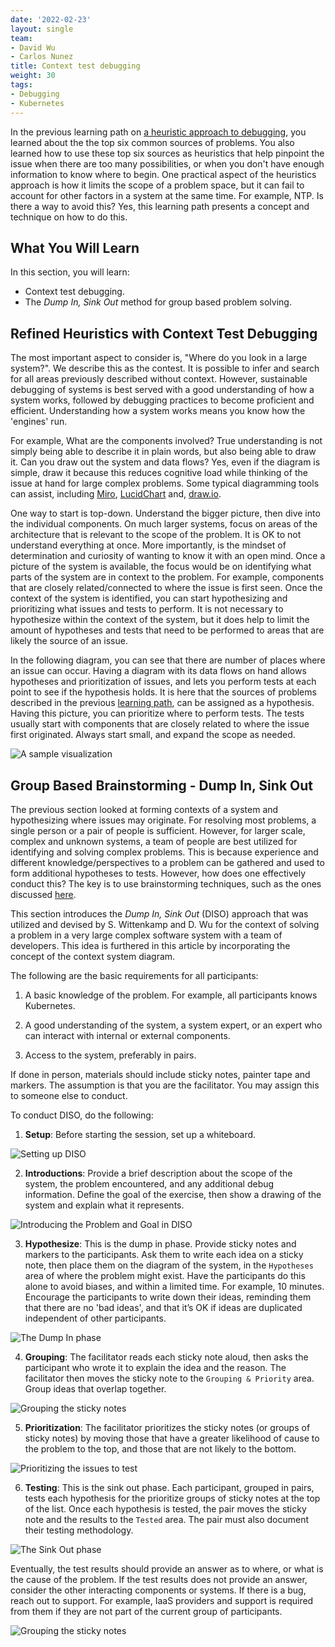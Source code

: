 ```yaml
---
date: '2022-02-23'
layout: single
team:
- David Wu
- Carlos Nunez
title: Context test debugging
weight: 30
tags:
- Debugging
- Kubernetes
---
```


In the previous learning path on [a heuristic approach to
debugging](../a-heuristic-approach-to-debugging), you learned about the
the top six common sources of problems. You also learned how to use
these top six sources as heuristics that help pinpoint the issue when there are
too many possibilities, or when you don't have enough information to know where to begin.
One practical aspect of the heuristics approach is how it limits the scope of
a problem space, but it can fail to account for other factors in a system at the same
time. For example, NTP. Is there a way to avoid this? Yes, this learning path presents a concept and
technique on how to do this. 
 
## What You Will Learn
 
In this section, you will learn:
- Context test debugging.
- The *Dump In, Sink Out* method for group based problem solving.
 
## Refined Heuristics with Context Test Debugging
 
The most important aspect to consider is, "Where do you look in a large system?".
We describe this as the contest. It is possible to infer and search for all areas previously described
without context. However, sustainable debugging of systems is best served with a good
understanding of how a system works, followed by debugging practices to become
proficient and efficient. Understanding how a system works means you know 
how the 'engines' run. 

For example, What are the components involved? True understanding 
is not simply being able to describe it in plain words, but also being able
to draw it. Can you draw out the system and data flows? Yes, even if the diagram is simple, draw
it because this reduces cognitive load while thinking of the issue at hand for
large complex problems. Some typical diagramming tools can assist, including
[Miro](https://miro.com), [LucidChart](https://www.lucidchart.com) and,
[draw.io](https://app.diagrams.net). 
 
One way to start is top-down. Understand the bigger picture, then dive
into the individual components. On much larger systems, focus on areas of the
architecture that is relevant to the scope of the problem. It is OK to not
understand everything at once. More importantly, is the mindset of determination
and curiosity of wanting to know it with an open mind. Once a picture of the
system is available, the focus would be on identifying what parts of the system
are in context to the problem. For example, components that are closely
related/connected to where the issue is first seen. Once the context of the
system is identified, you can start hypothesizing and prioritizing what issues
and tests to perform. It is not necessary to hypothesize within the context of
the system, but it does help to limit the amount of hypotheses and tests that
need to be performed to areas that are likely the source of an issue.
 
In the following diagram, you can see that there are number of places where
an issue can occur. Having a diagram with its data flows on hand allows
hypotheses and prioritization of issues, and lets you perform tests at each
point to see if the hypothesis holds. It is here that the sources of problems
described in the previous [learning path](../a-heuristic-approach-to-debugging),
can be assigned as a hypothesis. Having this picture, you can
prioritize where to perform tests. The tests usually start with components that are
closely related to where the issue first originated. Always start small, and expand
the scope as needed.
 
![A sample visualization](/learningpaths/effective-efficient-kubernetes-debugging/images/debugging-kubernetes-visualization.png)
 
## Group Based Brainstorming - Dump In, Sink Out
 
The previous section looked at forming contexts of a system and hypothesizing where
issues may originate. For resolving most problems, a single person or 
a pair of people is sufficient. However, for larger scale, complex
and unknown systems, a team of people are best utilized for identifying and solving complex
problems. This is because experience and different knowledge/perspectives to a
problem can be gathered and used to form additional hypotheses to tests.
However, how does one effectively conduct this?  The key is to use
brainstorming techniques, such as the ones discussed
[here](https://www.mindtools.com/brainstm.html). 
 
This section introduces the *Dump In, Sink Out* (DISO) approach that was utilized
and devised by S. Wittenkamp and D. Wu for the context of solving a problem in a
very large complex software system with a team of developers. This idea is furthered in this
article by incorporating the concept of the context system diagram.
 
The following are the basic requirements for all participants:
 
1. A basic knowledge of the problem. For example, all participants knows
Kubernetes.
 
2. A good understanding of the system, a system expert, or an expert who can
interact with internal or external components.
 
3. Access to the system, preferably in pairs.
 
If done in person, materials should include sticky notes, painter tape and
markers. The assumption is that you are the facilitator. You may assign this
to someone else to conduct.
 
To conduct DISO, do the following:
 
1. **Setup**: Before starting the session, set up a whiteboard.
 
  ![Setting up DISO](/learningpaths/effective-efficient-kubernetes-debugging/images/debugging-kubernetes-dands-setup.png#center)
 
2. **Introductions**: Provide a brief description about the scope of
the system, the problem encountered, and any additional
debug information. Define the goal of the exercise, then show a drawing of
the system and explain what it represents.
 
  ![Introducing the Problem and Goal in DISO](/learningpaths/effective-efficient-kubernetes-debugging/images/debugging-kubernetes-dands-introduction.png#center)
 
3. **Hypothesize**: This is the dump in phase. Provide sticky notes and markers
to the participants. Ask them to write each idea on a
sticky note, then place them on the diagram of the system, in the
`Hypotheses` area of where the problem might exist. Have the participants do
this alone to avoid biases, and within a limited time. For example, 10 minutes.
Encourage the participants to write down their ideas, reminding them that there
are no 'bad ideas', and that it’s OK if ideas are duplicated independent of other participants.
 
  ![The Dump In phase](/learningpaths/effective-efficient-kubernetes-debugging/images/debugging-kubernetes-dands-hypothesis.png#center)
 
4. **Grouping**: The facilitator reads each sticky note aloud, then asks the
participant who wrote it to explain the idea and the reason. The facilitator
then moves the sticky note to the `Grouping & Priority` area. Group ideas that overlap
together.
 
  ![Grouping the sticky notes](/learningpaths/effective-efficient-kubernetes-debugging/images/debugging-kubernetes-dands-group.png#center)
 
5. **Prioritization**: The facilitator prioritizes the sticky
notes (or groups of sticky notes) by moving those that have a greater likelihood
of cause to the problem to the top, and those that are not likely to the bottom.
 
  ![Prioritizing the issues to test](/learningpaths/effective-efficient-kubernetes-debugging/images/debugging-kubernetes-dands-prioritize.png#center)
 
6. **Testing**: This is the sink out phase.  Each participant, grouped in
pairs, tests each hypothesis for the prioritize groups of sticky notes at the top of
the list. Once each hypothesis is tested, the pair moves the sticky note and the results
to the `Tested` area. The pair must also document their testing methodology.
 
  ![The Sink Out phase](/learningpaths/effective-efficient-kubernetes-debugging/images/debugging-kubernetes-dands-testing.png#center)
 
  Eventually, the test results should provide an answer as to where, or what is the
cause of the problem. If the test results does not provide an answer, consider the other
interacting components or systems. If there is a bug, reach out to support.
For example, IaaS providers and support is required from them if they
are not part of the current group of participants.
 
   ![Grouping the sticky notes](/learningpaths/effective-efficient-kubernetes-debugging/images/debugging-kubernetes-dands-group.png#center)
